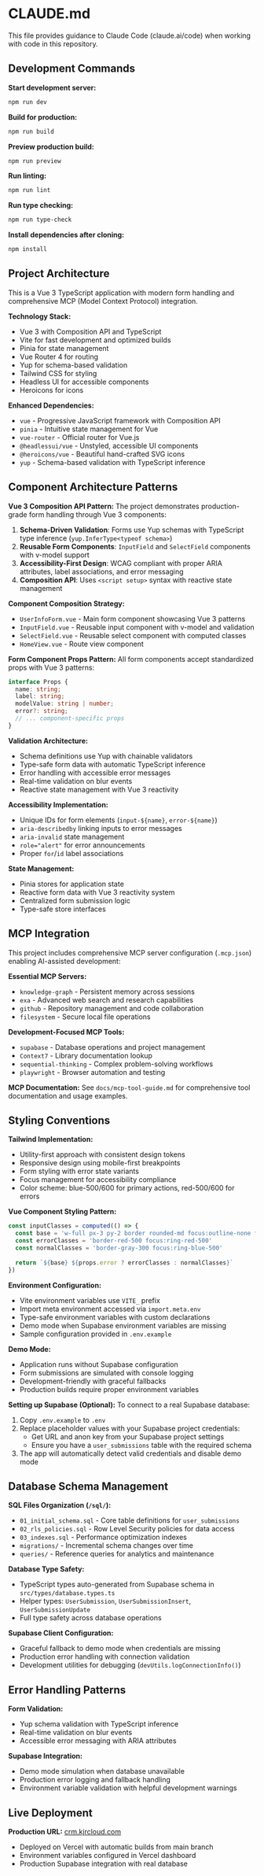 # CLAUDE.md

This file provides guidance to Claude Code (claude.ai/code) when working with code in this repository.

## Development Commands

**Start development server:**
```bash
npm run dev
```

**Build for production:**
```bash
npm run build
```

**Preview production build:**
```bash
npm run preview
```

**Run linting:**
```bash
npm run lint
```

**Run type checking:**
```bash
npm run type-check
```

**Install dependencies after cloning:**
```bash
npm install
```

## Project Architecture

This is a Vue 3 TypeScript application with modern form handling and comprehensive MCP (Model Context Protocol) integration.

**Technology Stack:**
- Vue 3 with Composition API and TypeScript
- Vite for fast development and optimized builds
- Pinia for state management
- Vue Router 4 for routing
- Yup for schema-based validation
- Tailwind CSS for styling
- Headless UI for accessible components
- Heroicons for icons

**Enhanced Dependencies:**
- `vue` - Progressive JavaScript framework with Composition API
- `pinia` - Intuitive state management for Vue
- `vue-router` - Official router for Vue.js
- `@headlessui/vue` - Unstyled, accessible UI components
- `@heroicons/vue` - Beautiful hand-crafted SVG icons
- `yup` - Schema-based validation with TypeScript inference

## Component Architecture Patterns

**Vue 3 Composition API Pattern:**
The project demonstrates production-grade form handling through Vue 3 components:

1. **Schema-Driven Validation**: Forms use Yup schemas with TypeScript type inference (`yup.InferType<typeof schema>`)
2. **Reusable Form Components**: `InputField` and `SelectField` components with v-model support
3. **Accessibility-First Design**: WCAG compliant with proper ARIA attributes, label associations, and error messaging
4. **Composition API**: Uses `<script setup>` syntax with reactive state management

**Component Composition Strategy:**
- `UserInfoForm.vue` - Main form component showcasing Vue 3 patterns
- `InputField.vue` - Reusable input component with v-model and validation
- `SelectField.vue` - Reusable select component with computed classes
- `HomeView.vue` - Route view component

**Form Component Props Pattern:**
All form components accept standardized props with Vue 3 patterns:
```typescript
interface Props {
  name: string;
  label: string;
  modelValue: string | number;
  error?: string;
  // ... component-specific props
}
```

**Validation Architecture:**
- Schema definitions use Yup with chainable validators
- Type-safe form data with automatic TypeScript inference
- Error handling with accessible error messages
- Real-time validation on blur events
- Reactive state management with Vue 3 reactivity

**Accessibility Implementation:**
- Unique IDs for form elements (`input-${name}`, `error-${name}`)
- `aria-describedby` linking inputs to error messages
- `aria-invalid` state management
- `role="alert"` for error announcements
- Proper `for`/`id` label associations

**State Management:**
- Pinia stores for application state
- Reactive form data with Vue 3 reactivity system
- Centralized form submission logic
- Type-safe store interfaces

## MCP Integration

This project includes comprehensive MCP server configuration (`.mcp.json`) enabling AI-assisted development:

**Essential MCP Servers:**
- `knowledge-graph` - Persistent memory across sessions
- `exa` - Advanced web search and research capabilities  
- `github` - Repository management and code collaboration
- `filesystem` - Secure local file operations

**Development-Focused MCP Tools:**
- `supabase` - Database operations and project management
- `Context7` - Library documentation lookup
- `sequential-thinking` - Complex problem-solving workflows
- `playwright` - Browser automation and testing

**MCP Documentation:**
See `docs/mcp-tool-guide.md` for comprehensive tool documentation and usage examples.

## Styling Conventions

**Tailwind Implementation:**
- Utility-first approach with consistent design tokens
- Responsive design using mobile-first breakpoints
- Form styling with error state variants
- Focus management for accessibility compliance
- Color scheme: blue-500/600 for primary actions, red-500/600 for errors

**Vue Component Styling Pattern:**
```typescript
const inputClasses = computed(() => {
  const base = 'w-full px-3 py-2 border rounded-md focus:outline-none focus:ring-2'
  const errorClasses = 'border-red-500 focus:ring-red-500'
  const normalClasses = 'border-gray-300 focus:ring-blue-500'
  
  return `${base} ${props.error ? errorClasses : normalClasses}`
})
```

**Environment Configuration:**
- Vite environment variables use `VITE_` prefix
- Import meta environment accessed via `import.meta.env`
- Type-safe environment variables with custom declarations
- Demo mode when Supabase environment variables are missing
- Sample configuration provided in `.env.example`

**Demo Mode:**
- Application runs without Supabase configuration
- Form submissions are simulated with console logging
- Development-friendly with graceful fallbacks
- Production builds require proper environment variables

**Setting up Supabase (Optional):**
To connect to a real Supabase database:
1. Copy `.env.example` to `.env`
2. Replace placeholder values with your Supabase project credentials:
   - Get URL and anon key from your Supabase project settings
   - Ensure you have a `user_submissions` table with the required schema
3. The app will automatically detect valid credentials and disable demo mode

## Database Schema Management

**SQL Files Organization (`/sql/`):**
- `01_initial_schema.sql` - Core table definitions for `user_submissions`
- `02_rls_policies.sql` - Row Level Security policies for data access
- `03_indexes.sql` - Performance optimization indexes
- `migrations/` - Incremental schema changes over time
- `queries/` - Reference queries for analytics and maintenance

**Database Type Safety:**
- TypeScript types auto-generated from Supabase schema in `src/types/database.types.ts`
- Helper types: `UserSubmission`, `UserSubmissionInsert`, `UserSubmissionUpdate`
- Full type safety across database operations

**Supabase Client Configuration:**
- Graceful fallback to demo mode when credentials are missing
- Production error handling with connection validation
- Development utilities for debugging (`devUtils.logConnectionInfo()`)

## Error Handling Patterns

**Form Validation:**
- Yup schema validation with TypeScript inference
- Real-time validation on blur events
- Accessible error messaging with ARIA attributes

**Supabase Integration:**
- Demo mode simulation when database unavailable
- Production error logging and fallback handling
- Environment variable validation with helpful development warnings

## Live Deployment

**Production URL:** [crm.kjrcloud.com](https://crm.kjrcloud.com)
- Deployed on Vercel with automatic builds from main branch
- Environment variables configured in Vercel dashboard
- Production Supabase integration with real database